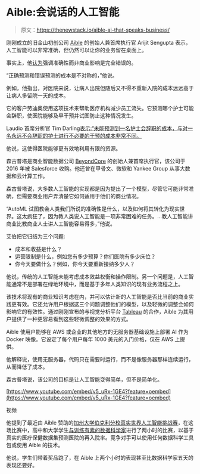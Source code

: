 # Aible:会说话的人工智能

> 原文：<https://thenewstack.io/aible-ai-that-speaks-business/>

刚刚成立的旧金山初创公司 [Aible](https://www.aible.com/) 的创始人兼首席执行官 Arijit Sengupta 表示，人工智能可以非常准确，但仍然可以让你的业务留在桌面上。

事实上，他[认为](https://www.aible.com/ai-book/)强调准确性而非商业影响是完全错误的。

“正确预测和错误预测的成本是不对称的，”他说。

例如，他指出，对医院来说，让病人出院但随后又不得不重新入院的成本远远高于让病人多留院一天的成本。

它的客户劳迪奥使用这项技术来帮助医疗机构减少员工流失。它预测哪个护士可能会辞职，使医院能够及早干预并试图防止这种情况发生。

Laudio 首席分析官 Tim Darling[表示:“未能预测到一名护士会辞职的成本，与对一名永远不会辞职的护士进行不必要的干预的成本非常不同。](https://www.linkedin.com/in/tdarling/)

他说，这使得医院能够更有效地利用有限的资源。

森古普塔是商业智能数据公司 [BeyondCore](https://articles.marketrealist.com/2016/08/salesforce-acquired-beyondcore/) 的创始人兼首席执行官，该公司于 2016 年被 Salesforce 收购。他还曾在甲骨文、微软和 Yankee Group 从事大数据和云计算工作。

森古普塔说，大多数人工智能的实现都是因为提出了一个模型，尽管它可能非常准确，但需要商业用户弄清楚它如何适用于他们的商业情况。

“AutoML 试图教会人类我们所说的准确性是什么，以及如何将其转化为现实世界。这太疯狂了，因为教人类说人工智能是一项非常困难的任务。…教人工智能讲商业比教商业人士讲人工智能容易得多，”他说。

艾伯把它归结为三个问题:

*   成本和收益是什么？
*   运营限制是什么，例如您有多少预算？你们医院有多少床位？
*   你今天要做什么？例如，你今天要重新接纳多少人？

他说，传统的人工智能未能考虑成本效益权衡和操作限制。另一个问题是，人工智能通常不是部署在绿地环境中，而是基于多年人类知识的现有业务流程之上。

该技术将现有的商业知识考虑在内，并可以估计新的人工智能是否比当前的商业实践更有效。它还允许用户根据这三个问题调整他们的模型，以及轻微的调整会如何影响它的有效性。通过刚刚宣布的与视觉分析平台 [Tableau](https://www.tableau.com/) 的合作，Aible 为其用户提供了一种更容易看到这些轻微调整的效果的方式。

Aible 使用户能够在 AWS 或企业的其他地方的无服务器基础设施上部署 AI 作为 Docker 映像。它设定了每个用户每年 1000 美元的入门价格，仅在 AWS 上提供。

他解释说，使用无服务器，代码只在需要时运行，而不是像服务器那样连续运行，从而降低了成本。

森古普塔说，该公司的目标是让人工智能变得简单，但不是简单化。

[https://www.youtube.com/embed/v5_uRx-1GE4?feature=oembed](https://www.youtube.com/embed/v5_uRx-1GE4?feature=oembed)

视频

他提到了最近由 Aible 赞助的[加州大学伯克利分校真实世界人工智能挑战赛](https://bids.berkeley.edu/events/real-world-ai-challenge)，在这场比赛中，高中和大学学生[与训练有素的数据科学家](https://insidebigdata.com/2019/03/16/high-school-students-beat-trained-data-scientists-at-uc-berkeley-solve-real-healthcare-problems-with-aible-ai-in-minutes/)进行了两小时的比赛，以基于真实的医疗保健数据集预测医院的再入院率。竞争对手可以使用任何数据科学工具包或使用 Aible 的技术。

他说，学生们带着奖品跑了，在 Aible 上两个小时的表现甚至比数据科学家五天的表现还要好。

<svg xmlns:xlink="http://www.w3.org/1999/xlink" viewBox="0 0 68 31" version="1.1"><title>Group</title> <desc>Created with Sketch.</desc></svg>